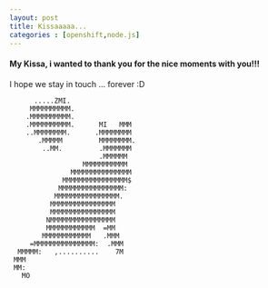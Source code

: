 ```yaml
---
layout: post
title: Kissaaaaa...
categories : [openshift,node.js]
---
```

#### My Kissa, i wanted to thank you for the nice moments with you!!!
I hope we stay in touch ... forever :D


                                        
          .....ZMI.                     
         MMMMMMMMMM.                    
        .MMMMMMMMMM.                    
        .MMMMMMMMMM.      MI   MMM      
        ..MMMMMMMM.      .MMMMMMMM      
           .MMMMM         MMMMMMMM.     
            ..MM.         .MMMMMMM      
                          .MMMMMM       
                      MMMMMMMMMMM       
                   MMMMMMMMMMMMMMM      
                 MMMMMMMMMMMMMMMM$      
                MMMMMMMMMMMMMMMM:       
               MMMMMMMMMMMMMMMM.        
              MMMMMMMMMMMMMMMM          
              MMMMMMMMMMMMMMMM          
             NMMMMMMMMMMMMMMMM          
             MMMMMMMMMMMM  =MM          
            MMMMMMMMMMMM   .MMM         
         =MMMMMMMMMMMMMMM:  .MMM        
      MMMMM:   ,..........    7M        
     MMM                                
     MM:                                
       MO                               
